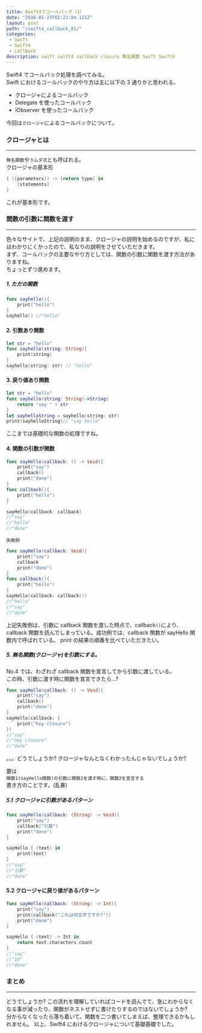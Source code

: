 ```yaml
---
title: Swift4でコールバック（1）
date: "2018-01-23T02:23:04.121Z"
layout: post
path: "/swift4_callback_01/"
categories:
 - Swift
 - Swift4
 - callBack
description: swift swift4 callback closure 無名関数 Swift Swift4
---
```

Swift4 でコールバック処理を調べてみる。    
Swift におけるコールバックのやり方は主に以下の 3 通りかと思われる。
- クロージャによるコールバック
- Delegate を使ったコールバック
- IObserver を使ったコールバック

今回は``クロージャ``によるコールバックについて。
<!--more-->

### クロージャとは
--- 
``無名関数``や``ラムダ式``とも呼ばれる。    
クロージャの基本形    
```swift
{ ([parameters]) -> [return type] in
    [statements]
}
```    
これが基本形です。    
    

### 関数の引数に関数を渡す
---
色々なサイトで、上記の説明のまま、クロージャの説明を始めるのですが、私にはわかりにくかったので、私なりの説明をさせていただきます。    
まず、コールバックの主要なやり方としては、関数の引数に関数を渡す方法がありますね。    
ちょっとずつ進めます。
##### 1. ただの関数
```swift
func sayhello(){
    print("hello")
}
sayhello() //"hello"
```
#### 2. 引数あり関数
```swift
let str = "hello"
func sayhello(string: String){
    print(string)
}
sayhello(string: str) // "hello"
```
#### 3. 戻り値あり関数
```swift
let str = "hello"
func sayhello(string: String)->String{
    return "say " + str
}
let sayhelloString = sayhello(string: str)
print(sayhelloString)// "say hello"
```    
    
    
ここまでは基礎的な関数の処理ですね。
#### 4. 関数の引数が関数
```swift
func sayHello(callback: () -> Void){
    print("say")
    callback()
    print("done")
}
func callback(){
    print("hello")
}

sayHello(callback: callback)
//"say"
//"hello"
//"done"
```
``失敗例``
```swift
func sayHello(callback: Void){
    print("say")
    callback
    print("done")
}
func callback(){
    print("hello")
}
sayHello(callback: callback())
//"hello"
//"say"
//"done"
```
上記失敗例は、引数に callback 関数を渡した時点で、callback``()``により、callback 関数を読んでしまっている。成功例では、callback 関数が sayHello 関数内で呼ばれている。
print の結果の順番を比べていただきたい。

##### 5. 無名関数(クロージャ)を引数にする。
No.4 では、わざわざ callback 関数を宣言してから引数に渡している。    
この時、引数に渡す時に関数を宣言できたら...?    
```swift
func sayHello(callback: () -> Void){
    print("say")
    callback()
    print("done")
}
sayHello(callback: {
    print("hey closure")
})
//"say"
//"hey closure"
//"done"
```
。。。どうでしょうか?
クロージャなんとなくわかったんじゃないでしょうか?
    
要は    
``関数1(sayHello関数)の引数に関数2を渡す時に、関数2を宣言する``    
書き方のことです。(乱暴)

##### 5.1 クロージャに引数があるパターン
```swift
func sayHello(callback: (String) -> Void){
    print("say")
    callback("引数")
    print("done")
}

sayHello { (text) in
    print(text)
}
//"say"
//"引数"
//"done"
```

#### 5.2 クロージャに戻り値があるパターン
```swift
func sayHello(callback: (String) -> Int){
    print("say")
    print(callback("これは何文字ですか?"))
    print("done")
}

sayHello { (text) -> Int in
    return text.characters.count
}
//"say"
//"10"
//"done"
```
    
### まとめ
---
どうでしょうか?
この流れを理解していればコードを読んでて、急にわからなくなる事が減ったり、関数がネストせずに書けたりするのではないでしょうか?    
分からなくなったら落ち着いて、関数を二つ書いてしまえば、整理できるかもしれません。
以上、Swift4 におけるクロージャについて基礎基礎でした。